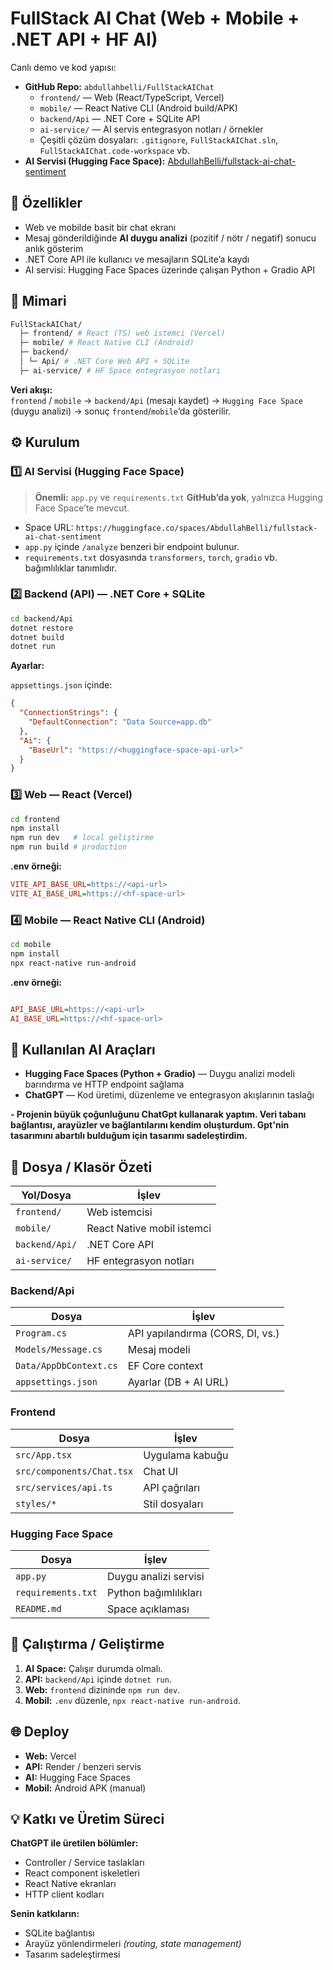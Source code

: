 # FullStack AI Chat (Web + Mobile + .NET API + HF AI)

Canlı demo ve kod yapısı:  
- **GitHub Repo:** `abdullahbelli/FullStackAIChat`  
  - `frontend/` — Web (React/TypeScript, Vercel)  
  - `mobile/` — React Native CLI (Android build/APK)  
  - `backend/Api` — .NET Core + SQLite API  
  - `ai-service/` — AI servis entegrasyon notları / örnekler  
  - Çeşitli çözüm dosyaları: `.gitignore`, `FullStackAIChat.sln`, `FullStackAIChat.code-workspace` vb.  
- **AI Servisi (Hugging Face Space):** [AbdullahBelli/fullstack-ai-chat-sentiment](https://huggingface.co/spaces/AbdullahBelli/fullstack-ai-chat-sentiment)


## 🎯 Özellikler
- Web ve mobilde basit bir chat ekranı  
- Mesaj gönderildiğinde **AI duygu analizi** (pozitif / nötr / negatif) sonucu anlık gösterim  
- .NET Core API ile kullanıcı ve mesajların SQLite’a kaydı  
- AI servisi: Hugging Face Spaces üzerinde çalışan Python + Gradio API  



## 🧩 Mimari
```bash
FullStackAIChat/
  ├─ frontend/ # React (TS) web istemci (Vercel)
  ├─ mobile/ # React Native CLI (Android)
  ├─ backend/
  │ └─ Api/ # .NET Core Web API + SQLite
  ├─ ai-service/ # HF Space entegrasyon notları 


```


**Veri akışı:**  
`frontend` / `mobile` → `backend/Api` (mesajı kaydet) → `Hugging Face Space` (duygu analizi) → sonuç `frontend`/`mobile`’da gösterilir.



## ⚙️ Kurulum

### 1️⃣ AI Servisi (Hugging Face Space)
> **Önemli:** `app.py` ve `requirements.txt` **GitHub’da yok**, yalnızca Hugging Face Space’te mevcut.

- Space URL: `https://huggingface.co/spaces/AbdullahBelli/fullstack-ai-chat-sentiment`  
- `app.py` içinde `/analyze` benzeri bir endpoint bulunur.  
- `requirements.txt` dosyasında `transformers`, `torch`, `gradio` vb. bağımlılıklar tanımlıdır.

### 2️⃣ Backend (API) — .NET Core + SQLite
```bash
cd backend/Api
dotnet restore
dotnet build
dotnet run
```
**Ayarlar:**

`appsettings.json` içinde:

```json
{
  "ConnectionStrings": {
    "DefaultConnection": "Data Source=app.db"
  },
  "Ai": {
    "BaseUrl": "https://<huggingface-space-api-url>"
  }
}
```


### 3️⃣ Web — React (Vercel)

```bash
cd frontend
npm install
npm run dev   # local geliştirme
npm run build # production
```
**.env örneği:**

```ini
VITE_API_BASE_URL=https://<api-url>
VITE_AI_BASE_URL=https://<hf-space-url>
```

### 4️⃣ Mobile — React Native CLI (Android)

```bash
cd mobile
npm install
npx react-native run-android
```
**.env örneği:**

```ini

API_BASE_URL=https://<api-url>
AI_BASE_URL=https://<hf-space-url>
```

## 🤖 Kullanılan AI Araçları

- **Hugging Face Spaces (Python + Gradio)** — Duygu analizi modeli barındırma ve HTTP endpoint sağlama  
- **ChatGPT** — Kod üretimi, düzenleme ve entegrasyon akışlarının taslağı  

 **- Projenin büyük çoğunluğunu ChatGpt kullanarak yaptım. Veri tabanı bağlantısı, arayüzler ve bağlantılarını kendim oluşturdum. Gpt'nin tasarımını abartılı bulduğum için tasarımı sadeleştirdim.**

## 📁 Dosya / Klasör Özeti

| Yol/Dosya | İşlev |
|------------|--------|
| `frontend/` | Web istemcisi |
| `mobile/` | React Native mobil istemci |
| `backend/Api/` | .NET Core API |
| `ai-service/` | HF entegrasyon notları |


### Backend/Api

| Dosya | İşlev |
|--------|--------|
| `Program.cs` | API yapılandırma (CORS, DI, vs.) |
| `Models/Message.cs` | Mesaj modeli |
| `Data/AppDbContext.cs` | EF Core context |
| `appsettings.json` | Ayarlar (DB + AI URL) |



### Frontend

| Dosya | İşlev |
|--------|--------|
| `src/App.tsx` | Uygulama kabuğu |
| `src/components/Chat.tsx` | Chat UI |
| `src/services/api.ts` | API çağrıları |
| `styles/*` | Stil dosyaları |


### Hugging Face Space

| Dosya | İşlev | 
|--------|--------|
| `app.py` | Duygu analizi servisi | 
| `requirements.txt` | Python bağımlılıkları |
| `README.md` | Space açıklaması | 


## 🚀 Çalıştırma / Geliştirme

1. **AI Space:** Çalışır durumda olmalı.  
2. **API:** `backend/Api` içinde `dotnet run`.  
3. **Web:** `frontend` dizininde `npm run dev`.  
4. **Mobil:** `.env` düzenle, `npx react-native run-android`.  

## 🌐 Deploy

- **Web:** Vercel  
- **API:** Render / benzeri servis  
- **AI:** Hugging Face Spaces  
- **Mobil:** Android APK (manual)



## 💡 Katkı ve Üretim Süreci

**ChatGPT ile üretilen bölümler:**
- Controller / Service taslakları  
- React component iskeletleri  
- React Native ekranları  
- HTTP client kodları  

**Senin katkıların:**
- SQLite bağlantısı  
- Arayüz yönlendirmeleri *(routing, state management)*  
- Tasarım sadeleştirmesi  


